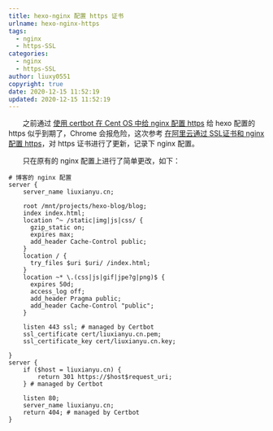 ```yaml
---
title: hexo-nginx 配置 https 证书
urlname: hexo-nginx-https
tags:
  - nginx
  - https-SSL
categories:
  - nginx
  - https-SSL
author: liuxy0551
copyright: true
date: 2020-12-15 11:52:19
updated: 2020-12-15 11:52:19
---
```


&emsp;&emsp;之前通过 <a href="https://liuxianyu.cn/article/centos-nginx-https.html" target="_black">使用 certbot 在 Cent OS 中给 nginx 配置 https</a> 给 hexo 配置的 https 似乎到期了，Chrome 会报危险，这次参考 <a href="https://liuxianyu.cn/article/nginx-https.html" target="_black">在阿里云通过 SSL证书和 nginx 配置 https</a>，对 https 证书进行了更新，记录下 nginx 配置。

<!--more-->


&emsp;&emsp;只在原有的 nginx 配置上进行了简单更改，如下：

```
# 博客的 nginx 配置
server { 
    server_name liuxianyu.cn;

    root /mnt/projects/hexo-blog/blog;
    index index.html;
    location ^~ /static|img|js|css/ {
      gzip_static on;
      expires max;
      add_header Cache-Control public;
    }
    location / {
      try_files $uri $uri/ /index.html;
    }
    location ~* \.(css|js|gif|jpe?g|png)$ {
      expires 50d;
      access_log off;
      add_header Pragma public;
      add_header Cache-Control "public";
    }

    listen 443 ssl; # managed by Certbot
    ssl_certificate cert/liuxianyu.cn.pem;
    ssl_certificate_key cert/liuxianyu.cn.key;

}
server {
    if ($host = liuxianyu.cn) {
        return 301 https://$host$request_uri;
    } # managed by Certbot

    listen 80; 
    server_name liuxianyu.cn;
    return 404; # managed by Certbot
}
```
